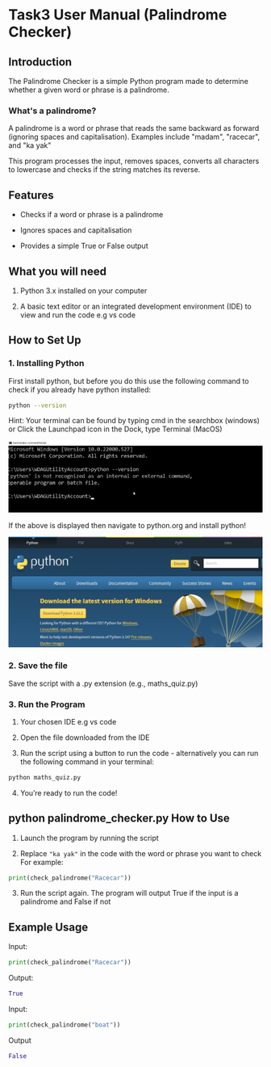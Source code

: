 # Task3 User Manual (Palindrome Checker)


## Introduction

The Palindrome Checker is a simple Python program made to determine whether a given word or phrase is a palindrome. 

### What's a palindrome?

A palindrome is a word or phrase that reads the same backward as forward (ignoring spaces and capitalisation). Examples include "madam", "racecar", and "ka yak"

This program processes the input, removes spaces, converts all characters to lowercase and checks if the string matches its reverse.

## Features

- Checks if a word or phrase is a palindrome

- Ignores spaces and capitalisation

- Provides a simple True or False output

## What you will need

1. Python 3.x installed on your computer

2. A basic text editor or an integrated development environment (IDE) to view and run the code e.g vs code

## How to Set Up

### 1. Installing Python

First install python, but before you do this use the following command to check if you already have python installed:

```bash 
python --version
```

Hint: Your terminal can be found by typing cmd in the searchbox (windows) or Click the Launchpad icon in the Dock, type Terminal (MacOS)

![image of vs ccode](pythonError.png)

If the above is displayed then navigate to python.org and install python!

![image of vs ccode](pythonDownload.png)

### 2. Save the file

Save the script with a .py extension (e.g., maths_quiz.py)

### 3. Run the Program

1. Your chosen IDE e.g vs code

2. Open the file downloaded from the IDE

3. Run the script using a button to run the code - alternatively you can run the following command in your terminal:

```bash 
python maths_quiz.py
```

4. You’re ready to run the code!


## python palindrome_checker.py How to Use

1. Launch the program by running the script

2. Replace `"ka yak"` in the code with the word or phrase you want to check For example:
```python
print(check_palindrome("Racecar"))
```

3. Run the script again. The program will output True if the input is a palindrome and False if not


## Example Usage


Input:
```python
print(check_palindrome("Racecar"))
```

Output:
```python
True
```

Input:
```python
print(check_palindrome("boat"))
```

Output
```python
False
```